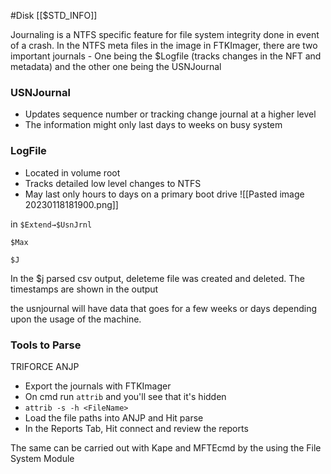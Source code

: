 #Disk
[[$STD_INFO]]

Journaling is a NTFS specific feature for file system integrity done in event of a crash. In the NTFS meta files in the image in FTKImager, there are two important journals - One being the $Logfile (tracks changes in the NFT and metadata) and the other one being the USNJournal

### USNJournal
- Updates sequence number or tracking change journal at a higher level
- The information might only last days to weeks on busy system
### LogFile
- Located in volume root
- Tracks detailed low level changes to NTFS
- May last only hours to days on a primary boot drive
![[Pasted image 20230118181900.png]]

in `$Extend→$UsnJrnl`
```
$Max

$J
```
In the $j parsed csv output, deleteme file was created and deleted. The timestamps are shown in the output

the usnjournal will have data that goes for a few weeks or days depending upon the usage of the machine.

### Tools to Parse
TRIFORCE ANJP
-  Export the journals with FTKImager
-  On cmd run `attrib` and you'll see that it's hidden
-  `attrib -s -h <FileName>`
- Load the file paths into ANJP and Hit parse
- In the Reports Tab, Hit connect and review the reports

The same can be carried out with Kape and MFTEcmd by the using the File System Module